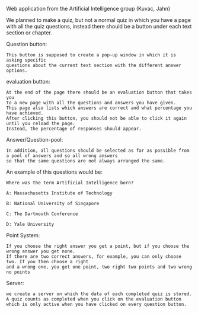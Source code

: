 Web application from the Artificial Intelligence group (Kuvac, Jahn)

We planned to make a quiz, 
but not a normal quiz in which you have a page with all the quiz questions, 
instead there should be a button under each text section or chapter. 

Question button:

	This button is supposed to create a pop-up window in which it is asking specific 
	questions about the current text section with the different answer options.

 
evaluation button:

	At the end of the page there should be an evaluation button that takes you 
	to a new page with all the questions and answers you have given.
	This page also lists which answers are correct and what percentage you have achieved.
	After clicking this button, you should not be able to click it again until you reload the page. 
	Instead, the percentage of responses should appear.


Answer/Question-pool:

	In addition, all questions should be selected as far as possible from a pool of answers and so all wrong answers
	so that the same questions are not always arranged the same.


An example of this questions would be:

	Where was the term Artificial Intelligence born?

	A: Massachusetts Institute of Technology

	B: National University of Singapore
	
	C: The Dartmouth Conference

	D: Yale University


Point System:	

	If you choose the right answer you get a point, but if you choose the wrong answer you get none.
	If there are two correct answers, for example, you can only choose two. If you then choose a right 
	and a wrong one, you get one point, two right two points and two wrong no points


Server:

	we create a server on which the data of each completed quiz is stored.
	A quiz counts as completed when you click on the evaluation button which is only active when you have clicked on every question button.